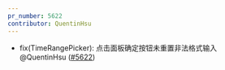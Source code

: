 ```yaml
---
pr_number: 5622
contributor: QuentinHsu
---
```


- fix(TimeRangePicker): 点击面板确定按钮未重置非法格式输入 @QuentinHsu ([#5622](https://github.com/Tencent/tdesign-vue-next/pull/5622))
